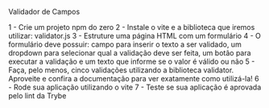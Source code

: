 
Validador de Campos

1 - Crie um projeto npm do zero
2 - Instale o vite e a biblioteca que iremos utilizar: validator.js
3 - Estruture uma página HTML com um formulário
4 - O formulário deve possuir: campo para inserir o texto a ser validado, um dropdown para selecionar qual a validação deve ser feita, um botão para executar a validação e um texto que informe se o valor é válido ou não
5 - Faça, pelo menos, cinco validações utilizando a biblioteca validator. Aproveite e confira a documentação para ver exatamente como utilizá-la!
6 - Rode sua aplicação utilizando o vite
7 - Teste se sua aplicação é aprovada pelo lint da Trybe